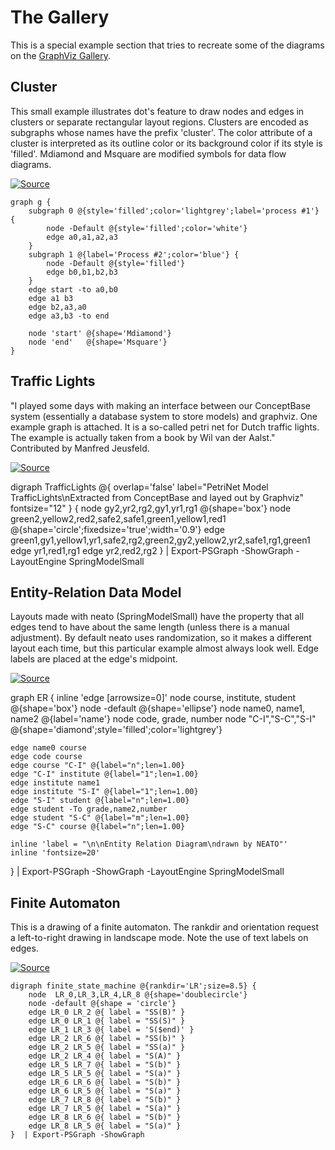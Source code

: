 # The Gallery
This is a special example section that tries to recreate some of the diagrams on the [GraphViz Gallery](http://graphviz.org/Gallery.php).

## Cluster
This small example illustrates dot's feature to draw nodes and edges in clusters or separate rectangular layout regions. Clusters are encoded as subgraphs whose names have the prefix 'cluster'. The color attribute of a cluster is interpreted as its outline color or its background color if its style is 'filled'. Mdiamond and Msquare are modified symbols for data flow diagrams.



[![Source](images/cluster.png)](images/cluster.png)

    graph g {
        subgraph 0 @{style='filled';color='lightgrey';label='process #1'} {
            node -Default @{style='filled';color='white'}
            edge a0,a1,a2,a3
        }
        subgraph 1 @{label='Process #2';color='blue'} {
            node -Default @{style='filled'}
            edge b0,b1,b2,b3
        }
        edge start -to a0,b0
        edge a1 b3
        edge b2,a3,a0
        edge a3,b3 -to end

        node 'start' @{shape='Mdiamond'}
        node 'end'   @{shape='Msquare'}
    }

## Traffic Lights
"I played some days with making an interface between our ConceptBase system (essentially a database system to store models) and graphviz. One example graph is attached. It is a so-called petri net for Dutch traffic lights. The example is actually taken from a book by Wil van der Aalst." Contributed by Manfred Jeusfeld.


[![Source](images/trafficLights.png)](images/trafficLights.png)

digraph TrafficLights @{
    overlap='false'
    label="PetriNet Model TrafficLights\nExtracted from ConceptBase and layed out by Graphviz"
    fontsize="12"
} {
    node   gy2,yr2,rg2,gy1,yr1,rg1 @{shape='box'}
    node green2,yellow2,red2,safe2,safe1,green1,yellow1,red1 @{shape='circle';fixedsize='true';width='0.9'}
    edge green1,gy1,yellow1,yr1,safe2,rg2,green2,gy2,yellow2,yr2,safe1,rg1,green1
    edge yr1,red1,rg1
    edge yr2,red2,rg2
}  | Export-PSGraph -ShowGraph -LayoutEngine SpringModelSmall

## Entity-Relation Data Model

Layouts made with neato (SpringModelSmall) have the property that all edges tend to have about the same length (unless there is a manual adjustment). By default neato uses randomization, so it makes a different layout each time, but this particular example almost always look well. Edge labels are placed at the edge's midpoint. 

[![Source](images/entityRelation.png)](images/entityRelation.png)

graph ER {
    inline 'edge [arrowsize=0]'
	node course, institute, student @{shape='box'}
	node -default @{shape='ellipse'} 
    node name0, name1, name2 @{label='name'}
    node code, grade, number
	node "C-I","S-C","S-I" @{shape='diamond';style='filled';color='lightgrey'} 

	edge name0 course
	edge code course
	edge course "C-I" @{label="n";len=1.00}
	edge "C-I" institute @{label="1";len=1.00}
	edge institute name1
	edge institute "S-I" @{label="1";len=1.00}
	edge "S-I" student @{label="n";len=1.00}
	edge student -To grade,name2,number
	edge student "S-C" @{label="m";len=1.00}
	edge "S-C" course @{label="n";len=1.00}

	inline 'label = "\n\nEntity Relation Diagram\ndrawn by NEATO"'
	inline 'fontsize=20'
} | Export-PSGraph -ShowGraph -LayoutEngine SpringModelSmall

## Finite Automaton
This is a drawing of a finite automaton. The rankdir and orientation request a left-to-right drawing in landscape mode. Note the use of text labels on edges.

[![Source](images/finiteStateMahine.png)](images/finiteStateMahine.png)

    digraph finite_state_machine @{rankdir='LR';size=8.5} {
        node  LR_0,LR_3,LR_4,LR_8 @{shape='doublecircle'}
        node -default @{shape = 'circle'}
        edge LR_0 LR_2 @{ label = "SS(B)" }
        edge LR_0 LR_1 @{ label = "SS(S)" }
        edge LR_1 LR_3 @{ label = 'S($end)' }
        edge LR_2 LR_6 @{ label = "SS(b)" }
        edge LR_2 LR_5 @{ label = "SS(a)" }
        edge LR_2 LR_4 @{ label = "S(A)" }
        edge LR_5 LR_7 @{ label = "S(b)" }
        edge LR_5 LR_5 @{ label = "S(a)" }
        edge LR_6 LR_6 @{ label = "S(b)" }
        edge LR_6 LR_5 @{ label = "S(a)" }
        edge LR_7 LR_8 @{ label = "S(b)" }
        edge LR_7 LR_5 @{ label = "S(a)" }
        edge LR_8 LR_6 @{ label = "S(b)" }
        edge LR_8 LR_5 @{ label = "S(a)" }
    }  | Export-PSGraph -ShowGraph


